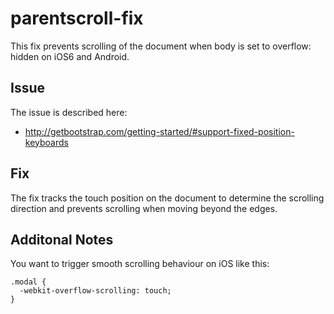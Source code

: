 parentscroll-fix
================

This fix prevents scrolling of the document when body is set to overflow: hidden on iOS6 and Android.

Issue
-----

The issue is described here:

* http://getbootstrap.com/getting-started/#support-fixed-position-keyboards

Fix
---

The fix tracks the touch position on the document to determine the scrolling direction and prevents scrolling when moving beyond the edges.

Additonal Notes
--------------
You want to trigger smooth scrolling behaviour on iOS like this:

```
.modal {
  -webkit-overflow-scrolling: touch;
}
```